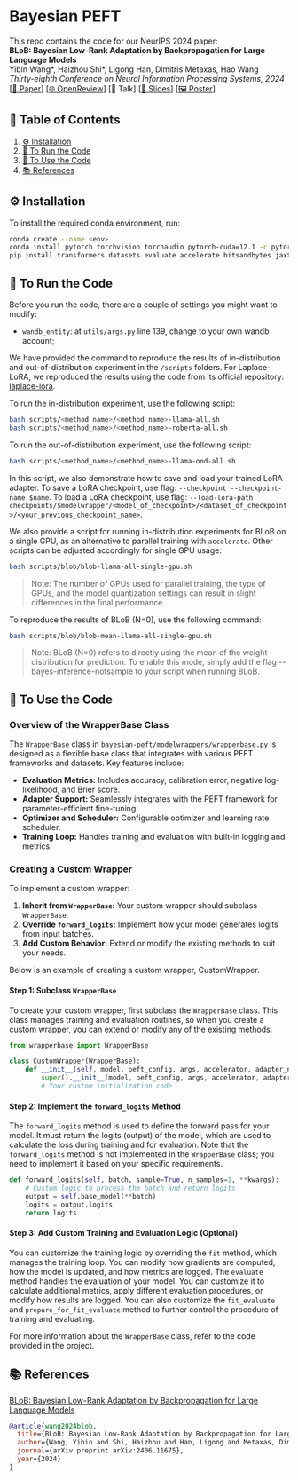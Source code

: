 # Bayesian PEFT
This repo contains the code for our NeurIPS 2024 paper:<br>
**BLoB: Bayesian Low-Rank Adaptation by Backpropagation for Large Language Models**<br>
Yibin Wang\*, Haizhou Shi\*, Ligong Han, Dimitris Metaxas, Hao Wang<br>
*Thirty-eighth Conference on Neural Information Processing Systems, 2024*<br>
[[📄 Paper](https://arxiv.org/abs/2406.11675)] [[🌐 OpenReview](https://openreview.net/forum?id=MaDykgj4Ru)] [🎥 Talk] [[📑 Slides](https://nips.cc/media/neurips-2024/Slides/95507.pdf)] [[🖼️ Poster](https://nips.cc/media/PosterPDFs/NeurIPS%202024/95507.png)]

## 📖 Table of Contents
1. [⚙️ Installation](#installation)
2. [🚀 To Run the Code](#to-run-the-code)
3. [🔧 To Use the Code](#to-use-the-code)
4. [📚 References](#references)

## ⚙️ Installation
To install the required conda environment, run:
```sh
conda create --name <env>
conda install pytorch torchvision torchaudio pytorch-cuda=12.1 -c pytorch -c nvidia
pip install transformers datasets evaluate accelerate bitsandbytes jaxtyping torchmetrics setproctitle peft wandb nltk scikit-learn
```  

## 🚀 To Run the Code
Before you run the code, there are a couple of settings you might want to modify: 
- `wandb_entity`: at `utils/args.py` line 139, change to your own wandb account;

We have provided the command to reproduce the results of in-distribution and out-of-distribution experiment in the `/scripts` folders. For Laplace-LoRA, we reproduced the results using the code from its official repository: [laplace-lora](https://github.com/adamxyang/laplace-lora).

To run the in-distribution experiment, use the following script:
```sh
bash scripts/<method_name>/<method_name>-llama-all.sh
bash scripts/<method_name>/<method_name>-roberta-all.sh
```

To run the out-of-distribution experiment, use the following script:
```sh
bash scripts/<method_name>/<method_name>-llama-ood-all.sh
```
In this script, we also demonstrate how to save and load your trained LoRA adapter. To save a LoRA checkpoint, use flag: ``--checkpoint --checkpoint-name $name``. To load a LoRA checkpoint, use flag: ``--load-lora-path checkpoints/$modelwrapper/<model_of_checkpoint>/<dataset_of_checkpoint>/<your_previous_checkpoint_name>``.

We also provide a script for running in-distribution experiments for BLoB on a single GPU, as an alternative to parallel training with `accelerate`. Other scripts can be adjusted accordingly for single GPU usage:
```sh
bash scripts/blob/blob-llama-all-single-gpu.sh
```

> Note: The number of GPUs used for parallel training, the type of GPUs, and the model quantization settings can result in slight differences in the final performance.

To reproduce the results of BLoB (N=0), use the following command:
```sh
bash scripts/blob/blob-mean-llama-all-single-gpu.sh
```

> Note: BLoB (N=0) refers to directly using the mean of the weight distribution for prediction. To enable this mode, simply add the flag --bayes-inference-notsample to your script when running BLoB.


## 🔧 To Use the Code

### Overview of the WrapperBase Class
The `WrapperBase` class in `bayesian-peft/modelwrappers/wrapperbase.py` is designed as a flexible base class that integrates with various PEFT frameworks and datasets. Key features include:

* **Evaluation Metrics:** Includes accuracy, calibration error, negative log-likelihood, and Brier score.
* **Adapter Support:** Seamlessly integrates with the PEFT framework for parameter-efficient fine-tuning.
* **Optimizer and Scheduler:** Configurable optimizer and learning rate scheduler.
* **Training Loop:** Handles training and evaluation with built-in logging and metrics.

### Creating a Custom Wrapper
To implement a custom wrapper:

1. **Inherit from `WrapperBase`:** Your custom wrapper should subclass `WrapperBase`.
2. **Override `forward_logits`:** Implement how your model generates logits from input batches.
3. **Add Custom Behavior:** Extend or modify the existing methods to suit your needs.

Below is an example of creating a custom wrapper, CustomWrapper.

#### Step 1: Subclass `WrapperBase`
To create your custom wrapper, first subclass the `WrapperBase` class. This class manages training and evaluation routines, so when you create a custom wrapper, you can extend or modify any of the existing methods.

```python
from wrapperbase import WrapperBase

class CustomWrapper(WrapperBase):
    def __init__(self, model, peft_config, args, accelerator, adapter_name="default"):
        super().__init__(model, peft_config, args, accelerator, adapter_name)
        # Your custom initialization code
```

#### Step 2: Implement the `forward_logits` Method
The `forward_logits` method is used to define the forward pass for your model. It must return the logits (output) of the model, which are used to calculate the loss during training and for evaluation. Note that the `forward_logits` method is not implemented in the `WrapperBase` class; you need to implement it based on your specific requirements.
```python
def forward_logits(self, batch, sample=True, n_samples=1, **kwargs):
    # Custom logic to process the batch and return logits
    output = self.base_model(**batch)
    logits = output.logits
    return logits
```

#### Step 3: Add Custom Training and Evaluation Logic (Optional)
You can customize the training logic by overriding the `fit` method, which manages the training loop. You can modify how gradients are computed, how the model is updated, and how metrics are logged. The `evaluate` method handles the evaluation of your model. You can customize it to calculate additional metrics, apply different evaluation procedures, or modify how results are logged. You can also customize the `fit_evaluate` and `prepare_for_fit_evaluate` method to further control the procedure of training and evaluating.

For more information about the `WrapperBase` class, refer to the code provided in the project.


## 📚 References
[BLoB: Bayesian Low-Rank Adaptation by Backpropagation for Large Language Models](https://arxiv.org/abs/2406.11675)
```bib
@article{wang2024blob,
  title={BLoB: Bayesian Low-Rank Adaptation by Backpropagation for Large Language Models},
  author={Wang, Yibin and Shi, Haizhou and Han, Ligong and Metaxas, Dimitris and Wang, Hao},
  journal={arXiv preprint arXiv:2406.11675},
  year={2024}
}
```
